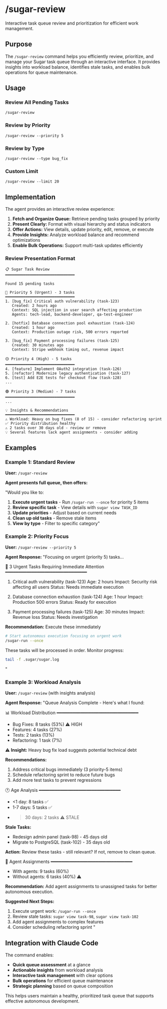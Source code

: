 # /sugar-review

Interactive task queue review and prioritization for efficient work management.

## Purpose

The `/sugar-review` command helps you efficiently review, prioritize, and manage your Sugar task queue through an interactive interface. It provides insights into workload balance, identifies stale tasks, and enables bulk operations for queue maintenance.

## Usage

### Review All Pending Tasks
```
/sugar-review
```

### Review by Priority
```
/sugar-review --priority 5
```

### Review by Type
```
/sugar-review --type bug_fix
```

### Custom Limit
```
/sugar-review --limit 20
```

## Implementation

The agent provides an interactive review experience:

1. **Fetch and Organize Queue:** Retrieve pending tasks grouped by priority
2. **Present Clearly:** Format with visual hierarchy and status indicators
3. **Offer Actions:** View details, update priority, edit, remove, or execute
4. **Provide Insights:** Analyze workload balance and recommend optimizations
5. **Enable Bulk Operations:** Support multi-task updates efficiently

### Review Presentation Format

```
📋 Sugar Task Review
━━━━━━━━━━━━━━━━━━━━━━━━━━━━━━━

Found 15 pending tasks

🔴 Priority 5 (Urgent) - 3 tasks
━━━━━━━━━━━━━━━━━━━━━━━━━━━━━━━
1. [bug_fix] Critical auth vulnerability (task-123)
   Created: 2 hours ago
   Context: SQL injection in user search affecting production
   Agents: tech-lead, backend-developer, qa-test-engineer

2. [hotfix] Database connection pool exhaustion (task-124)
   Created: 1 hour ago
   Context: Production outage risk, 500 errors reported

3. [bug_fix] Payment processing failures (task-125)
   Created: 30 minutes ago
   Context: Stripe webhook timing out, revenue impact

🟡 Priority 4 (High) - 5 tasks
━━━━━━━━━━━━━━━━━━━━━━━━━━━━━━━
4. [feature] Implement OAuth2 integration (task-126)
5. [refactor] Modernize legacy authentication (task-127)
6. [test] Add E2E tests for checkout flow (task-128)
...

🟢 Priority 3 (Medium) - 7 tasks
━━━━━━━━━━━━━━━━━━━━━━━━━━━━━━━
...

💡 Insights & Recommendations
━━━━━━━━━━━━━━━━━━━━━━━━━━━━━━━
⚠️ Workload: Heavy on bug fixes (8 of 15) - consider refactoring sprint
✅ Priority distribution healthy
⚠️ 2 tasks over 30 days old - review or remove
💡 Several features lack agent assignments - consider adding
```

## Examples

### Example 1: Standard Review
**User:** `/sugar-review`

**Agent presents full queue, then offers:**

"Would you like to:
1. **Execute urgent tasks** - Run `/sugar-run --once` for priority 5 items
2. **Review specific task** - View details with `sugar view TASK_ID`
3. **Update priorities** - Adjust based on current needs
4. **Clean up old tasks** - Remove stale items
5. **View by type** - Filter to specific category"

### Example 2: Priority Focus
**User:** `/sugar-review --priority 5`

**Agent Response:**
"Focusing on urgent (priority 5) tasks...

🔴 3 Urgent Tasks Requiring Immediate Attention
━━━━━━━━━━━━━━━━━━━━━━━━━━━━━━━

1. Critical auth vulnerability (task-123)
   Age: 2 hours
   Impact: Security risk affecting all users
   Status: Needs immediate execution

2. Database connection exhaustion (task-124)
   Age: 1 hour
   Impact: Production 500 errors
   Status: Ready for execution

3. Payment processing failures (task-125)
   Age: 30 minutes
   Impact: Revenue loss
   Status: Needs investigation

**Recommendation:** Execute these immediately

```bash
# Start autonomous execution focusing on urgent work
/sugar-run --once
```

These tasks will be processed in order. Monitor progress:
```bash
tail -f .sugar/sugar.log
```
"

### Example 3: Workload Analysis
**User:** `/sugar-review` (with insights analysis)

**Agent Response:**
"Queue Analysis Complete - Here's what I found:

📊 Workload Distribution
━━━━━━━━━━━━━━━━━━━━━━━━━━━━━━━
- Bug Fixes: 8 tasks (53%) ⚠️  HIGH
- Features: 4 tasks (27%)
- Tests: 2 tasks (13%)
- Refactoring: 1 task (7%)

⚠️ **Insight:** Heavy bug fix load suggests potential technical debt

**Recommendations:**
1. Address critical bugs immediately (3 priority-5 items)
2. Schedule refactoring sprint to reduce future bugs
3. Add more test tasks to prevent regressions

🕐 Age Analysis
━━━━━━━━━━━━━━━━━━━━━━━━━━━━━━━
- <1 day: 8 tasks ✅
- 1-7 days: 5 tasks ✅
- >30 days: 2 tasks ⚠️  STALE

**Stale Tasks:**
- Redesign admin panel (task-98) - 45 days old
- Migrate to PostgreSQL (task-102) - 35 days old

**Action:** Review these tasks - still relevant? If not, remove to clean queue.

🤖 Agent Assignments
━━━━━━━━━━━━━━━━━━━━━━━━━━━━━━━
- With agents: 9 tasks (60%)
- Without agents: 6 tasks (40%) ⚠️

**Recommendation:** Add agent assignments to unassigned tasks for better autonomous execution.

**Suggested Next Steps:**
1. Execute urgent work: `/sugar-run --once`
2. Review stale tasks: `sugar view task-98`, `sugar view task-102`
3. Add agent assignments to complex features
4. Consider scheduling refactoring sprint
"

## Integration with Claude Code

The command enables:
- **Quick queue assessment** at a glance
- **Actionable insights** from workload analysis
- **Interactive task management** with clear options
- **Bulk operations** for efficient queue maintenance
- **Strategic planning** based on queue composition

This helps users maintain a healthy, prioritized task queue that supports effective autonomous development.
